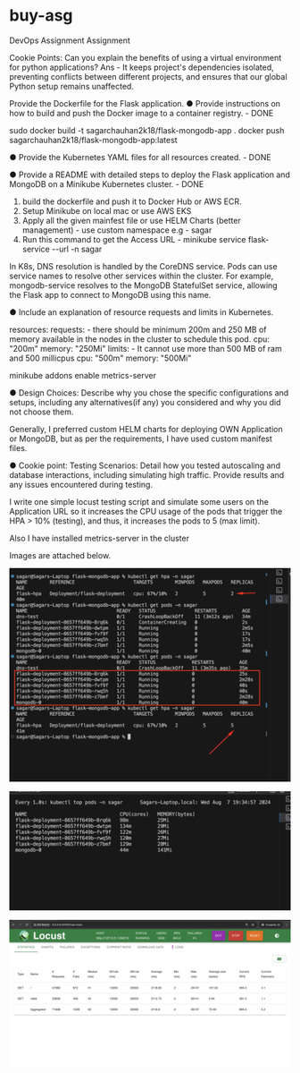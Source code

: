 # buy-asg
DevOps Assignment Assignment

Cookie Points: Can you explain the benefits of using a virtual environment for python applications?
Ans - It keeps project's dependencies isolated, preventing conflicts between different projects, and ensures that our global Python setup remains unaffected.

Provide the Dockerfile for the Flask application.
● Provide instructions on how to build and push the Docker image to a container registry. - DONE

sudo docker build -t sagarchauhan2k18/flask-mongodb-app .
docker push sagarchauhan2k18/flask-mongodb-app:latest

● Provide the Kubernetes YAML files for all resources created. - DONE

● Provide a README with detailed steps to deploy the Flask application and MongoDB on a Minikube Kubernetes cluster. - DONE

1. build the dockerfile and push it to Docker Hub or AWS ECR.
2. Setup Minikube on local mac or use AWS EKS 
3. Apply all the given mainfest file or use HELM Charts (better management) - use custom namespace e.g - sagar
4. Run this command to get the Access URL - minikube service flask-service --url -n sagar

In K8s, DNS resolution is handled by the CoreDNS service. Pods can use service names to resolve other services within the cluster. For example, mongodb-service resolves to the MongoDB StatefulSet service, allowing the Flask app to connect to MongoDB using this name.


● Include an explanation of resource requests and limits in Kubernetes.

resources:
          requests: - there should be minimum 200m and 250 MB of memory available in the nodes in the cluster to schedule this pod.
            cpu: "200m"
            memory: "250Mi"
          limits: - It cannot use more than 500 MB of ram and 500 millicpus
            cpu: "500m"
            memory: "500Mi"

minikube addons enable metrics-server


● Design Choices: Describe why you chose the specific configurations and setups, including any alternatives(if any) you considered and why you did not choose them. 

Generally, I preferred custom HELM charts for deploying OWN Application or MongoDB, but as per the requirements, I have used custom manifest files.


● Cookie point: Testing Scenarios: Detail how you tested autoscaling and database interactions, including simulating high traffic. Provide results and any issues encountered during testing.

I write one simple locust testing script and simulate some users on the Application URL so it increases the CPU usage of the pods that trigger the HPA > 10% (testing), and thus, it increases the pods to 5 (max limit).

Also I have installed metrics-server in the cluster

Images are attached below.


![alt text](autoscale1.png)

![alt text](proof2.png)

![alt text](locust1.png)
